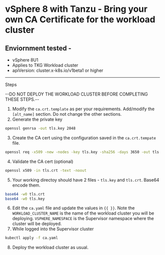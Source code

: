 # vSphere 8 with Tanzu - Bring your own CA Certificate for the workload cluster

## Enviornment tested - 
- vSphere 8U1 
- Applies to TKG Workload cluster
- apiVersion: cluster.x-k8s.io/v1beta1 or higher

---
Steps 

--DO NOT DEPLOY THE WORKLOAD CLUSTER BEFORE COMPLETING THESE STEPS.--

1. Modify the `ca.crt.template` as per your requirements. Add/modify the `[alt_name]` section. Do not change the other sections.
2. Generate the private key 
```bash
openssl genrsa -out tls.key 2048
```
3. Create the CA cert using the configuration saved in the `ca.crt.tempate` file.
```bash
openssl req -x509 -new -nodes -key tls.key -sha256 -days 3650 -out tls.crt -config ca.crt.tempate
```
4. Validate the CA cert (optional)
```bash
openssl x509 -in tls.crt -text -noout
```
5. Your working directoy should have 2 files  - `tls.key` and `tls.crt`. Base64 encode them.
```bash
base64 -w0 tls.crt
base64 -w0 tls.key
```
6. Edit the `ca.yaml` file and update the values in `{{ }}`. Note the `WORKLOAD_CLUSTER_NAME` is the name of the workload cluster you will be deploying. `VSPHERE_NAMESPACE` is the Supervisor namespace where the cluster will be deployed. 
7. While logged into the Supervisor cluster
```bash
kubectl apply -f ca.yaml
```
8. Deploy the workload cluster as usual. 